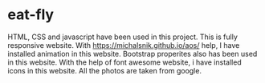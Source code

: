 # eat-fly
HTML, CSS and javascript have been used in this project.
This is fully responsive website.
With https://michalsnik.github.io/aos/ help, I have installed animation in this website.
Bootstrap properites also has been used in this website.
With the help of font awesome website, i have installed icons in this website.
All the photos are taken from google.
